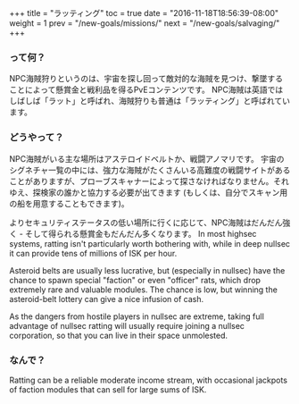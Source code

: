 +++ title = "ラッティング" toc = true date = "2016-11-18T18:56:39-08:00" weight = 1 prev = "/new-goals/missions/" next = "/new-goals/salvaging/" +++

### って何？

NPC海賊狩りというのは、宇宙を探し回って敵対的な海賊を見つけ、撃墜することによって懸賞金と戦利品を得るPvEコンテンツです。 NPC海賊は英語ではしばしば「ラット」と呼ばれ、海賊狩りも普通は「ラッティング」と呼ばれています。

### どうやって？

NPC海賊がいる主な場所はアステロイドベルトか、戦闘アノマリです。 宇宙のシグネチャ一覧の中には、強力な海賊がたくさんいる高難度の戦闘サイトがあることがありますが、プローブスキャナーによって探さなければなりません。それゆえ、探検家の誰かと協力する必要が出てきます (もしくは、自分でスキャン用の船を用意することもできます)。

よりセキュリティステータスの低い場所に行くに応じて、NPC海賊はだんだん強く - そして得られる懸賞金もだんだん多くなります。 In most highsec systems, ratting isn't particularly worth bothering with, while in deep nullsec it can provide tens of millions of ISK per hour.

Asteroid belts are usually less lucrative, but (especially in nullsec) have the chance to spawn special "faction" or even "officer" rats, which drop extremely rare and valuable modules. The chance is low, but winning the asteroid-belt lottery can give a nice infusion of cash.

As the dangers from hostile players in nullsec are extreme, taking full advantage of nullsec ratting will usually require joining a nullsec corporation, so that you can live in their space unmolested.

### なんで？

Ratting can be a reliable moderate income stream, with occasional jackpots of faction modules that can sell for large sums of ISK.